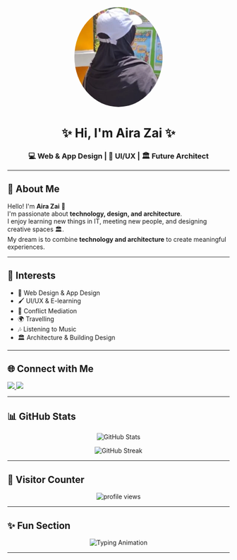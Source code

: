 <!-- PROFILE HEADER -->
<p align="center">
  <img src="aira.png" alt="Aira Zai" width="200" style="border-radius:50%">
</p>

<h1 align="center">✨ Hi, I'm Aira Zai ✨</h1>
<h3 align="center">💻 Web & App Design | 🎨 UI/UX | 🏛️ Future Architect</h3>

---

## 🌟 About Me
Hello! I'm **Aira Zai** 👋  
I'm passionate about **technology, design, and architecture**.  
I enjoy learning new things in IT, meeting new people, and designing creative spaces 🏛️.  
My dream is to combine **technology and architecture** to create meaningful experiences.  

---

## 🎯 Interests
- 🎨 Web Design & App Design  
- 🖌️ UI/UX & E-learning  
- 🤝 Conflict Mediation  
- 🌍 Travelling  
- 🎶 Listening to Music  
- 🏛️ Architecture & Building Design  

---

## 🌐 Connect with Me
<p align="left">
  <a href="https://www.tiktok.com/@0rc4whale" target="_blank">
    <img src="https://img.shields.io/badge/TikTok-000000?style=for-the-badge&logo=tiktok&logoColor=white" />
  </a>
  <a href="https://instagram.com/zcienh0o" target="_blank">
    <img src="https://img.shields.io/badge/Instagram-E4405F?style=for-the-badge&logo=instagram&logoColor=white" />
  </a>
</p>

---

## 📊 GitHub Stats
<p align="center">
  <img src="https://github-readme-stats.vercel.app/api?username=airazai&show_icons=true&theme=radical" alt="GitHub Stats" />
</p>

<p align="center">
  <img src="https://github-readme-streak-stats.herokuapp.com/?user=airazai&theme=radical" alt="GitHub Streak" />
</p>

---

## 👀 Visitor Counter
<p align="center">
  <img src="https://komarev.com/ghpvc/?username=airazai&style=for-the-badge&color=brightgreen" alt="profile views" /> 
</p>

---

## ✨ Fun Section
<p align="center">
  <img src="https://readme-typing-svg.herokuapp.com?size=22&duration=4000&color=F7B93E&lines=Welcome+to+my+GitHub!;Nice+to+meet+you+%F0%9F%91%8B;Let's+build+cool+things+together!" alt="Typing Animation">
</p>

---

